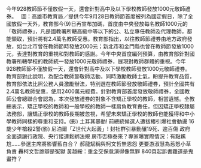 今年928教師節不僅放假一天，還會針對高中及以下學校教師發放1000元敬師禮券。   圖：高雄市教育局／提供今年9月28日教師節首度被列為國定假日，除了全國放假一天外，教育部今(9)日再宣布加碼，首度由中央發放每名教師1000元的「敬師禮券」，凡是國教署所轄高級中等以下的公、私立專任教師及代理教師，都能領取，預計將有2.4萬名教師受惠。教育部指出，以往教師節禮券由地方政府發放，如台北市曾在教師節時發放2000元；新北市和金門縣也曾在教師節發放1000元，表達對教育的重視和對教師的感謝。今年中央首度編列預算，由教育部針對國教署所轄學校的教師統一發放1000元敬師禮券，展現對教師群體的重視。今年928教師節不僅放假一天，還會針對高中及以下學校教師發放1000元敬師禮券。教育部對此說明，為配合教師節敬師活動，同時激勵教師士氣，盼提升教育品質，教育部依法比照公務人員激勵辦法，特別選在教師節發放敬師禮券，預計全國共有2.4萬名教師受惠，使用2400萬元經費。針對教育部首度發放敬師禮券，全國教師公會總聯合會認為，本次發放禮券的對象不含矯正學校的教師，相當遺憾。全教總表示，矯正學校的教師和一般學校的教師一樣肩負教育責任，但因矯正學校隸屬法務部，讓矯正學校的教師長期被忽視，希望未來矯正學校的教師也能獲得和中小學教師同樣的尊重和支持。(影) 土耳其暴動! 前總統候選人遭拔樁引爆社會動盪 16歲少年槍殺2警(影) 尼泊爾「Z世代大起義」! 封社群引暴動釀19死、逾百傷 政府全面退讓行政院、央行接連鬆綁法規 房市否極泰來？專家曝實際情況：有點尷尬......參選主席將影響藍白合？ 郝龍斌稱與柯文哲無恩怨   更要游淑慧為惹怒小草負責 轟柯文哲詭辯是寃獄 黃越綏：重金交保竟演得像無罪 840頁起訴書難道是鬼畫符？